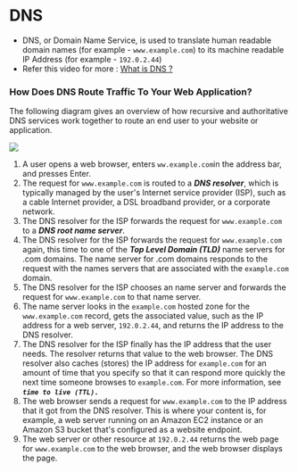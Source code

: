# DNS
- DNS, or Domain Name Service, is used to translate human readable domain names (for example - `www.example.com`) to its machine readable IP Address (for example - `192.0.2.44`)
- Refer this video for more : [What is DNS ?](https://www.youtube.com/watch?v=e2xLV7pCOLI)

### How Does DNS Route Traffic To Your Web Application?

The following diagram gives an overview of how recursive and authoritative DNS services work together to route an end user to your website or application.

![](https://d1.awsstatic.com/Route53/how-route-53-routes-traffic.8d313c7da075c3c7303aaef32e89b5d0b7885e7c.png)

1.  A user opens a web browser, enters `ww.example.com`in the address bar, and presses Enter.
2.  The request for `www.example.com` is routed to a ***DNS resolver***, which is typically managed by the user's Internet service provider (ISP), such as a cable Internet provider, a DSL broadband provider, or a corporate network.
3.  The DNS resolver for the ISP forwards the request for `www.example.com` to a ***DNS root name server***.
4.  The DNS resolver for the ISP forwards the request for `www.example.com` again, this time to one of the ***Top Level Domain (TLD)*** name servers for .com domains. The name server for .com domains responds to the request with the names servers that are associated with the `example.com` domain.
5.  The DNS resolver for the ISP chooses an name server and forwards the request for `www.example.com` to that name server.
6.  The name server looks in the `example.com` hosted zone for the `www.example.com` record, gets the associated value, such as the IP address for a web server, `192.0.2.44`, and returns the IP address to the DNS resolver.
7.  The DNS resolver for the ISP finally has the IP address that the user needs. The resolver returns that value to the web browser. The DNS resolver also caches (stores) the IP address for `example.com` for an amount of time that you specify so that it can respond more quickly the next time someone browses to `example.com`. For more information, see ***`time to live (TTL).`***
8.  The web browser sends a request for `www.example.com` to the IP address that it got from the DNS resolver. This is where your content is, for example, a web server running on an Amazon EC2 instance or an Amazon S3 bucket that's configured as a website endpoint.
9.  The web server or other resource at `192.0.2.44` returns the web page for `www.example.com` to the web browser, and the web browser displays the page.
